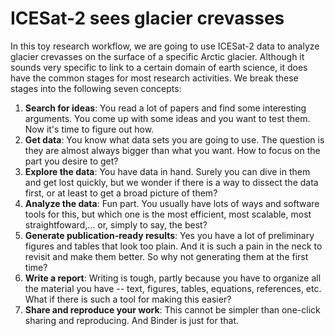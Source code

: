 # ICESat-2 sees glacier crevasses

In this toy research workflow, we are going to use ICESat-2 data to analyze glacier crevasses on the surface of a specific Arctic glacier. Although it sounds very specific to link to a certain domain of earth science, it does have the common stages for most research activities. We break these stages into the following seven concepts:

1. **Search for ideas**: You read a lot of papers and find some interesting arguments. You come up with some ideas and you want to test them. Now it's time to figure out how.
2. **Get data**: You know what data sets you are going to use. The question is they are almost always bigger than what you want. How to focus on the part you desire to get?
3. **Explore the data**: You have data in hand. Surely you can dive in them and get lost quickly, but we wonder if there is a way to dissect the data first, or at least to get a broad picture of them?
4. **Analyze the data**: Fun part. You usually have lots of ways and software tools for this, but which one is the most efficient, most scalable, most straightfoward,... or, simply to say, the best?
5. **Generate publication-ready results**: Yes you have a lot of preliminary figures and tables that look too plain. And it is such a pain in the neck to revisit and make them better. So why not generating them at the first time?
6. **Write a report**: Writing is tough, partly because you have to organize all the material you have -- text, figures, tables, equations, references, etc. What if there is such a tool for making this easier?
7. **Share and reproduce your work**: This cannot be simpler than one-click sharing and reproducing. And Binder is just for that.
